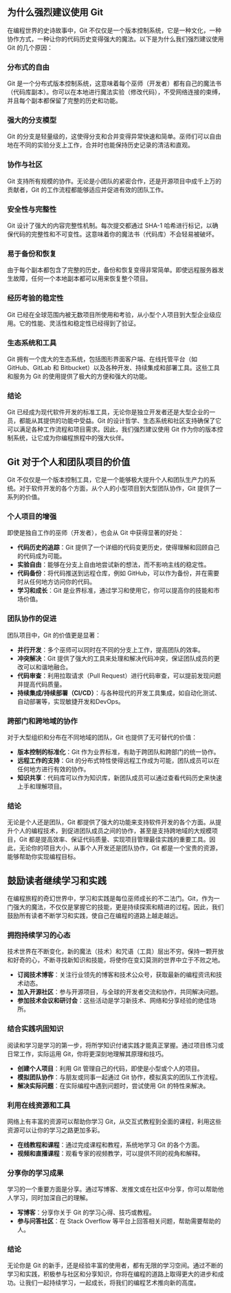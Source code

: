 ## 为什么强烈建议使用 Git

在编程世界的史诗故事中，Git 不仅仅是一个版本控制系统，它是一种文化，一种协作方式，一种让你的代码历史变得强大的魔法。以下是为什么我们强烈建议使用 Git 的几个原因：

### 分布式的自由

Git 是一个分布式版本控制系统，这意味着每个巫师（开发者）都有自己的魔法书（代码库副本）。你可以在本地进行魔法实验（修改代码），不受网络连接的束缚，并且每个副本都保留了完整的历史和功能。

### 强大的分支模型

Git 的分支是轻量级的，这使得分支和合并变得异常快速和简单。巫师们可以自由地在不同的实验分支上工作，合并时也能保持历史记录的清洁和直观。

### 协作与社区

Git 支持所有规模的协作。无论是小团队的紧密合作，还是开源项目中成千上万的贡献者，Git 的工作流程都能够适应并促进有效的团队工作。

### 安全性与完整性

Git 设计了强大的内容完整性机制。每次提交都通过 SHA-1 哈希进行标记，以确保代码的完整性和不可变性。这意味着你的魔法书（代码库）不会轻易被破坏。

### 易于备份和恢复

由于每个副本都包含了完整的历史，备份和恢复变得非常简单。即使远程服务器发生故障，任何一个本地副本都可以用来恢复整个项目。

### 经历考验的稳定性

Git 已经在全球范围内被无数项目所使用和考验，从小型个人项目到大型企业级应用。它的性能、灵活性和稳定性已经得到了验证。

### 生态系统和工具

Git 拥有一个庞大的生态系统，包括图形界面客户端、在线托管平台（如 GitHub、GitLab 和 Bitbucket）以及各种开发、持续集成和部署工具。这些工具和服务为 Git 的使用提供了极大的方便和强大的功能。

### 结论

Git 已经成为现代软件开发的标准工具，无论你是独立开发者还是大型企业的一员，都能从其提供的功能中受益。Git 的设计哲学、生态系统和社区支持确保了它可以满足各种工作流程和项目需求。因此，我们强烈建议使用 Git 作为你的版本控制系统，让它成为你编程旅程中的强大伙伴。


## Git 对于个人和团队项目的价值

Git 不仅仅是一个版本控制工具，它是一个能够极大提升个人和团队生产力的系统。对于软件开发的各个方面，从个人的小型项目到大型团队协作，Git 提供了一系列的价值。

### 个人项目的增强

即使是独自工作的巫师（开发者），也会从 Git 中获得显著的好处：

- **代码历史的追踪**：Git 提供了一个详细的代码变更历史，使得理解和回顾自己的代码成为可能。
- **实验自由**：能够在分支上自由地尝试新的想法，而不影响主线的稳定性。
- **代码备份**：将代码推送到远程仓库，例如 GitHub，可以作为备份，并在需要时从任何地方访问你的代码。
- **学习和成长**：Git 是业界标准，通过学习和使用它，你可以提高你的技能和市场价值。

### 团队协作的促进

团队项目中，Git 的价值更是显著：

- **并行开发**：多个巫师可以同时在不同的分支上工作，提高团队的效率。
- **冲突解决**：Git 提供了强大的工具来处理和解决代码冲突，保证团队成员的更改可以和谐地融合。
- **代码审查**：利用拉取请求（Pull Request）进行代码审查，可以提前发现问题并提高代码质量。
- **持续集成/持续部署（CI/CD）**：与各种现代的开发工具集成，如自动化测试、自动部署等，实现敏捷开发和DevOps。

### 跨部门和跨地域的协作

对于大型组织和分布在不同地域的团队，Git 也提供了无可替代的价值：

- **版本控制的标准化**：Git 作为业界标准，有助于跨团队和跨部门的统一协作。
- **远程工作的支持**：Git 的分布式特性使得远程工作成为可能，团队成员可以在任何地方进行有效的协作。
- **知识共享**：代码库可以作为知识库，新团队成员可以通过查看代码历史来快速上手和理解项目。

### 结论

无论是个人还是团队，Git 都提供了强大的功能来支持软件开发的各个方面。从提升个人的编程技术，到促进团队成员之间的协作，甚至是支持跨地域的大规模项目，Git 都是提高效率、保证代码质量、实现项目管理最佳实践的重要工具。因此，无论你的项目大小，从事个人开发还是团队协作，Git 都是一个宝贵的资源，能够帮助你实现编程目标。

## 鼓励读者继续学习和实践

在编程旅程的奇幻世界中，学习和实践是每位巫师成长的不二法门。Git，作为一门强大的魔法，不仅仅是掌握它的技能，更是持续探索和精进的过程。因此，我们鼓励所有读者不断学习和实践，使自己在编程的道路上越走越远。

### 拥抱持续学习的心态

技术世界在不断变化，新的魔法（技术）和咒语（工具）层出不穷。保持一颗开放和好奇的心，不断寻找新知识和技能，将使你在变幻莫测的世界中立于不败之地。

- **订阅技术博客**：关注行业领先的博客和技术公众号，获取最新的编程资讯和技术动态。
- **加入开源社区**：参与开源项目，与全球的开发者交流和协作，共同解决问题。
- **参加技术会议和研讨会**：这些活动是学习新技术、网络和分享经验的绝佳场所。

### 结合实践巩固知识

阅读和学习是学习的第一步，将所学知识付诸实践才能真正掌握。通过项目练习或日常工作，实际运用 Git，你将更深刻地理解其原理和技巧。

- **创建个人项目**：利用 Git 管理自己的代码，即使是小型或个人的项目。
- **模拟团队协作**：与朋友或同事一起通过 Git 协作，模拟真实的团队工作流程。
- **解决实际问题**：在实际编程中遇到问题时，尝试使用 Git 的特性来解决。

### 利用在线资源和工具

网络上有丰富的资源可以帮助你学习 Git，从交互式教程到全面的课程，利用这些资源可以让你的学习之路更加多彩。

- **在线教程和课程**：通过完成课程和教程，系统地学习 Git 的各个方面。
- **视频和直播课程**：观看专家的视频教学，可以提供不同的视角和解释。

### 分享你的学习成果

学习的一个重要方面是分享。通过写博客、发推文或在社区中分享，你可以帮助他人学习，同时加深自己的理解。

- **写博客**：分享你关于 Git 的学习心得、技巧或教程。
- **参与问答社区**：在 Stack Overflow 等平台上回答相关问题，帮助需要帮助的人。

### 结论

无论你是 Git 的新手，还是经验丰富的使用者，都有无限的学习空间。通过不断的学习和实践，积极参与社区和分享知识，你将在编程的道路上取得更大的进步和成功。让我们一起持续学习，一起成长，将我们的编程艺术推向新的高度。
